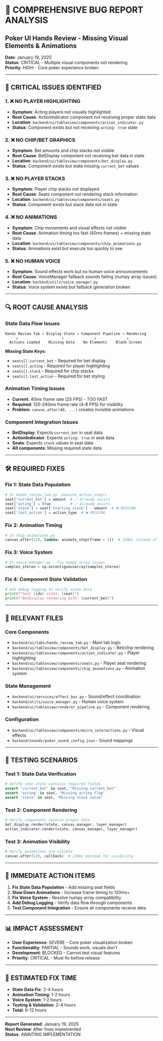 # 🐛 COMPREHENSIVE BUG REPORT ANALYSIS
## Poker UI Hands Review - Missing Visual Elements & Animations

**Date**: January 19, 2025  
**Status**: CRITICAL - Multiple visual components not rendering  
**Priority**: HIGH - Core poker experience broken  

---

## 🚨 **CRITICAL ISSUES IDENTIFIED**

### **1. ❌ NO PLAYER HIGHLIGHTING**
- **Symptom**: Acting players not visually highlighted
- **Root Cause**: ActionIndicator component not receiving proper state data
- **Location**: `backend/ui/tableview/components/action_indicator.py`
- **Status**: Component exists but not receiving `acting: true` state

### **2. ❌ NO CHIP/BET GRAPHICS**
- **Symptom**: Bet amounts and chip stacks not visible
- **Root Cause**: BetDisplay component not receiving bet data in state
- **Location**: `backend/ui/tableview/components/bet_display.py`
- **Status**: Component exists but state missing `current_bet` values

### **3. ❌ NO PLAYER STACKS**
- **Symptom**: Player chip stacks not displayed
- **Root Cause**: Seats component not rendering stack information
- **Location**: `backend/ui/tableview/components/seats.py`
- **Status**: Component exists but stack data not in state

### **4. ❌ NO ANIMATIONS**
- **Symptom**: Chip movements and visual effects not visible
- **Root Cause**: Animation timing too fast (40ms frames) + missing state data
- **Location**: `backend/ui/tableview/components/chip_animations.py`
- **Status**: Animations exist but execute too quickly to see

### **5. ❌ NO HUMAN VOICE**
- **Symptom**: Sound effects work but no human voice announcements
- **Root Cause**: VoiceManager fallback sounds failing (numpy array issues)
- **Location**: `backend/utils/voice_manager.py`
- **Status**: Voice system exists but fallback generation broken

---

## 🔍 **ROOT CAUSE ANALYSIS**

### **State Data Flow Issues**
```
Hands Review Tab → Display State → Component Pipeline → Rendering
     ↓                    ↓              ↓              ↓
  Actions Loaded    Missing Data    No Elements    Blank Screen
```

**Missing State Keys:**
- `seats[].current_bet` - Required for bet display
- `seats[].acting` - Required for player highlighting  
- `seats[].stack` - Required for chip stacks
- `seats[].last_action` - Required for bet styling

### **Animation Timing Issues**
- **Current**: 40ms frame rate (25 FPS) - TOO FAST
- **Required**: 120-240ms frame rate (4-8 FPS) for visibility
- **Problem**: `canvas.after(40, ...)` creates invisible animations

### **Component Integration Issues**
- **BetDisplay**: Expects `current_bet` in seat data
- **ActionIndicator**: Expects `acting: true` in seat data
- **Seats**: Expects `stack` values in seat data
- **All components**: Missing required state data

---

## 🛠️ **REQUIRED FIXES**

### **Fix 1: State Data Population**
```python
# In hands_review_tab.py _execute_action_step()
seat['current_bet'] = amount  # ✅ Already exists
seat['acting'] = True         # ✅ Already exists  
seat['stack'] = seat['starting_stack'] - amount  # ❌ MISSING
seat['last_action'] = action_type  # ❌ MISSING
```

### **Fix 2: Animation Timing**
```python
# In chip_animations.py
canvas.after(120, lambda: animate_step(frame + 1))  # 120ms instead of 40ms
```

### **Fix 3: Voice System**
```python
# In voice_manager.py - Fix numpy array issues
samples_stereo = np.ascontiguousarray(samples_stereo)
```

### **Fix 4: Component State Validation**
```python
# Add debug logging to verify state data
print(f"Seat {idx} state: {seat}")
print(f"BetDisplay rendering with: {current_bet}")
```

---

## 📁 **RELEVANT FILES**

### **Core Components**
- `backend/ui/tabs/hands_review_tab.py` - Main tab logic
- `backend/ui/tableview/components/bet_display.py` - Bet/chip rendering
- `backend/ui/tableview/components/action_indicator.py` - Player highlighting
- `backend/ui/tableview/components/seats.py` - Player seat rendering
- `backend/ui/tableview/components/chip_animations.py` - Animation system

### **State Management**
- `backend/ui/services/effect_bus.py` - Sound/effect coordination
- `backend/utils/voice_manager.py` - Human voice system
- `backend/ui/tableview/renderer_pipeline.py` - Component rendering

### **Configuration**
- `backend/ui/tableview/components/micro_interactions.py` - Visual effects
- `backend/sounds/poker_sound_config.json` - Sound mappings

---

## 🧪 **TESTING SCENARIOS**

### **Test 1: State Data Verification**
```python
# Verify seat state contains required fields
assert 'current_bet' in seat, "Missing current_bet"
assert 'acting' in seat, "Missing acting flag"
assert 'stack' in seat, "Missing stack value"
```

### **Test 2: Component Rendering**
```python
# Verify components receive proper data
bet_display.render(state, canvas_manager, layer_manager)
action_indicator.render(state, canvas_manager, layer_manager)
```

### **Test 3: Animation Visibility**
```python
# Verify animations are visible
canvas.after(120, callback)  # 120ms minimum for visibility
```

---

## 🎯 **IMMEDIATE ACTION ITEMS**

1. **Fix State Data Population** - Add missing seat fields
2. **Slow Down Animations** - Increase frame timing to 120ms+
3. **Fix Voice System** - Resolve numpy array compatibility
4. **Add Debug Logging** - Verify data flow through components
5. **Test Component Integration** - Ensure all components receive data

---

## 📊 **IMPACT ASSESSMENT**

- **User Experience**: SEVERE - Core poker visualization broken
- **Functionality**: PARTIAL - Sounds work, visuals don't
- **Development**: BLOCKED - Cannot test visual features
- **Priority**: CRITICAL - Must fix before release

---

## 🔧 **ESTIMATED FIX TIME**

- **State Data Fix**: 2-4 hours
- **Animation Timing**: 1-2 hours  
- **Voice System**: 1-2 hours
- **Testing & Validation**: 2-4 hours
- **Total**: 6-12 hours

---

**Report Generated**: January 19, 2025  
**Next Review**: After fixes implemented  
**Status**: AWAITING IMPLEMENTATION
